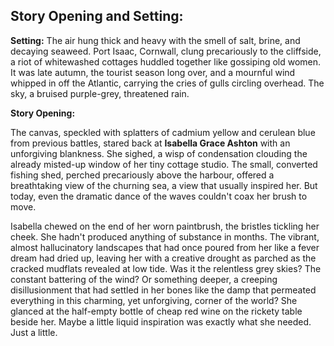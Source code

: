 ## Story Opening and Setting:

**Setting:** The air hung thick and heavy with the smell of salt, brine, and decaying seaweed. Port Isaac, Cornwall, clung precariously to the cliffside, a riot of whitewashed cottages huddled together like gossiping old women. It was late autumn, the tourist season long over, and a mournful wind whipped in off the Atlantic, carrying the cries of gulls circling overhead. The sky, a bruised purple-grey, threatened rain.

**Story Opening:**

The canvas, speckled with splatters of cadmium yellow and cerulean blue from previous battles, stared back at **Isabella Grace Ashton** with an unforgiving blankness. She sighed, a wisp of condensation clouding the already misted-up window of her tiny cottage studio. The small, converted fishing shed, perched precariously above the harbour, offered a breathtaking view of the churning sea, a view that usually inspired her. But today, even the dramatic dance of the waves couldn't coax her brush to move.

Isabella chewed on the end of her worn paintbrush, the bristles tickling her cheek. She hadn't produced anything of substance in months. The vibrant, almost hallucinatory landscapes that had once poured from her like a fever dream had dried up, leaving her with a creative drought as parched as the cracked mudflats revealed at low tide. Was it the relentless grey skies? The constant battering of the wind? Or something deeper, a creeping disillusionment that had settled in her bones like the damp that permeated everything in this charming, yet unforgiving, corner of the world? She glanced at the half-empty bottle of cheap red wine on the rickety table beside her. Maybe a little liquid inspiration was exactly what she needed. Just a little.

